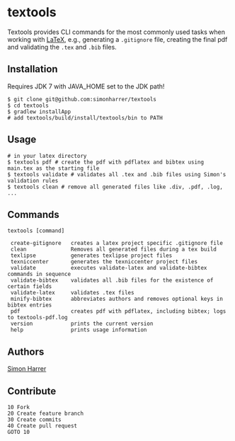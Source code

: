 # textools

Textools provides CLI commands for the most commonly used tasks when working with [LaTeX](http://www.latex-project.org/),
e.g., generating a `.gitignore` file, creating the final pdf and validating the `.tex` and `.bib` files.

## Installation

Requires JDK 7 with JAVA_HOME set to the JDK path!

    $ git clone git@github.com:simonharrer/textools
    $ cd textools
    $ gradlew installApp
    # add textools/build/install/textools/bin to PATH

## Usage

    # in your latex directory
    $ textools pdf # create the pdf with pdflatex and bibtex using main.tex as the starting file
    $ textools validate # validates all .tex and .bib files using Simon's validation rules
    $ textools clean # remove all generated files like .div, .pdf, .log, ...

## Commands

    textools [command]

     create-gitignore   creates a latex project specific .gitignore file
     clean              Removes all generated files during a tex build
     texlipse           generates texlipse project files
     texniccenter       generates the texniccenter project files
     validate           executes validate-latex and validate-bibtex commands in sequence
     validate-bibtex    validates all .bib files for the existence of certain fields
     validate-latex     validates .tex files
     minify-bibtex      abbreviates authors and removes optional keys in bibtex entries
     pdf                creates pdf with pdflatex, including bibtex; logs to textools-pdf.log
     version            prints the current version
     help               prints usage information

## Authors

[Simon Harrer](mailto:simon.harrer@gmail.com)

## Contribute

    10 Fork
    20 Create feature branch
    30 Create commits
    40 Create pull request
    GOTO 10
